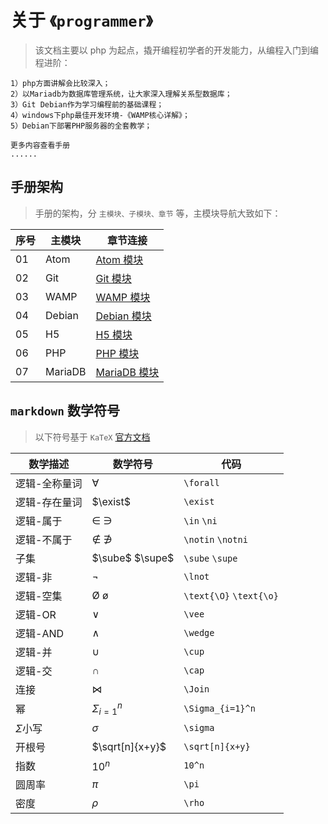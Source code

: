 <!--
+===============================================================================
| @Author: madnesslin(地上马)
+===============================================================================
| @Phone: +86 13695746767
+===============================================================================
| @Date: 2018-10-28 15:10:15
+===============================================================================
| @Email: linjialiang@163.com
+===============================================================================
| @Last modified time: 2019-03-18 14:50:23
+===============================================================================
-->

# 关于 `《programmer》`

> 该文档主要以 php 为起点，撬开编程初学者的开发能力，从编程入门到编程进阶：

```
1）php方面讲解会比较深入；
2）以Mariadb为数据库管理系统，让大家深入理解关系型数据库；
3）Git Debian作为学习编程前的基础课程；
4）windows下php最佳开发环境-《WAMP核心详解》；
5）Debian下部署PHP服务器的全套教学；

更多内容查看手册
......
```

## 手册架构

> 手册的架构，分 `主模块、子模块、章节` 等，主模块导航大致如下：

| 序号 | 主模块  | 章节连接                                |
| ---- | ------- | --------------------------------------- |
| 01   | Atom    | [Atom 模块](./01-Atom/README.md)        |
| 02   | Git     | [Git 模块](./02-Git/README.md)          |
| 03   | WAMP    | [WAMP 模块](./03-WAMP/README.md)        |
| 04   | Debian  | [Debian 模块](./04-Debian/README.md)    |
| 05   | H5      | [H5 模块](./05-H5/README.md)            |
| 06   | PHP     | [PHP 模块](./06-PHP/README.md)          |
| 07   | MariaDB | [MariaDB 模块](./07-MariaDB/README.md/) |

## `markdown` 数学符号

> 以下符号基于 `KaTeX` [官方文档](https://katex.org/docs/supported.html)

| 数学描述      | 数学符号                | 代码                    |
| ------------- | ----------------------- | ----------------------- |
| 逻辑-全称量词 | $\forall$               | `\forall`               |
| 逻辑-存在量词 | $\exist$                | `\exist`                |
| 逻辑-属于     | $\in$ $\ni$             | `\in` `\ni`             |
| 逻辑-不属于   | $\notin$ $\notni$       | `\notin` `\notni`       |
| 子集          | $\sube$ $\supe$         | `\sube` `\supe`         |
| 逻辑-非       | $\lnot$                 | `\lnot`                 |
| 逻辑-空集     | $\text{\O}$ $\text{\o}$ | `\text{\O}` `\text{\o}` |
| 逻辑-OR       | $\vee$                  | `\vee`                  |
| 逻辑-AND      | $\wedge$                | `\wedge`                |
| 逻辑-并       | $\cup$                  | `\cup`                  |
| 逻辑-交       | $\cap$                  | `\cap`                  |
| 连接          | $\Join$                 | `\Join`                 |
| 幂            | $\Sigma_{i=1}^n$        | `\Sigma_{i=1}^n`        |
| $\Sigma$小写  | $\sigma$                | `\sigma`                |
| 开根号        | $\sqrt[n]{x+y}$         | `\sqrt[n]{x+y}`         |
| 指数          | $10^n$                  | `10^n`                  |
| 圆周率        | $\pi$                   | `\pi`                   |
| 密度          | $\rho$                  | `\rho`                  |
